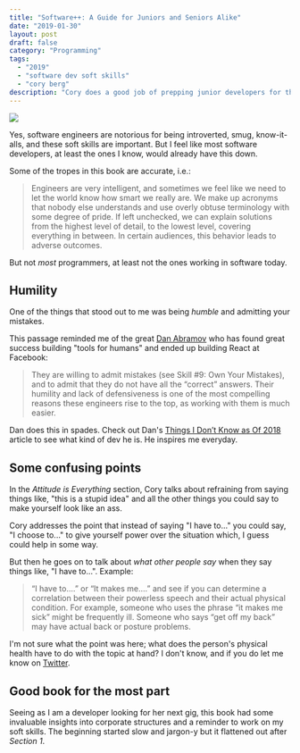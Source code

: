 ```yaml
---
title: "Software++: A Guide for Juniors and Seniors Alike"
date: "2019-01-30"
layout: post
draft: false
category: "Programming"
tags:
  - "2019"
  - "software dev soft skills"
  - "cory berg"
description: "Cory does a good job of prepping junior developers for the workforce; I say junior because it would seem to me that if you were in a senior position at a company, these things would be something you are already doing."
---
```


![](./1.png)

Yes, software engineers are notorious for being introverted, smug, know-it-alls, and these soft skills are important. But I feel like most software developers, at least the ones I know, would already have this down.

Some of the tropes in this book are accurate, i.e.:

> Engineers are very intelligent, and sometimes we feel like we need to let the world know how smart we really are. We make up acronyms that nobody else understands and use overly obtuse terminology with some degree of pride. If left unchecked, we can explain solutions from the highest level of detail, to the lowest level, covering everything in between. In certain audiences, this behavior leads to adverse outcomes.

But not *most* programmers, at least not the ones working in software today.

## Humility

One of the things that stood out to me was being *humble* and admitting your mistakes.

This passage reminded me of the great [Dan Abramov](https://twitter.com/dan_abramov) who has found great success building "tools for humans" and ended up building React at Facebook:

> They are willing to admit mistakes (see Skill #9: Own Your Mistakes), and to admit that they do not have all the “correct” answers. Their humility and lack of defensiveness is one of the most compelling reasons these engineers rise to the top, as working with them is much easier.


Dan does this in spades. Check out Dan's [Things I Don’t Know as Of 2018](https://overreacted.io/things-i-dont-know-as-of-2018/) article to see what kind of dev he is. He inspires me everyday.

## Some confusing points

In the *Attitude is Everything* section, Cory talks about refraining from saying things like, "this is a stupid idea" and all the other things you could say to make yourself look like an ass.

Cory addresses the point that instead of saying "I have to..." you could say, "I choose to..." to give yourself power over the situation which, I guess could help in some way.

But then he goes on to talk about *what other people say* when they say things like, "I have to...". Example:

> “I have to....” or “It makes me....” and see if you can determine a correlation between their powerless speech and their actual physical condition. For example, someone who uses the phrase “it makes me sick” might be frequently ill. Someone who says “get off my back” may have actual back or posture problems.

I'm not sure what the point was here; what does the person's physical health have to do with the topic at hand? I don't know, and if you do let me know on [Twitter](https://twitter.com/TiffanyW_412).

## Good book for the most part

Seeing as I am a developer looking for her next gig, this book had some invaluable insights into corporate structures and a reminder to work on my soft skills. The beginning started slow and jargon-y but it flattened out after *Section 1*.